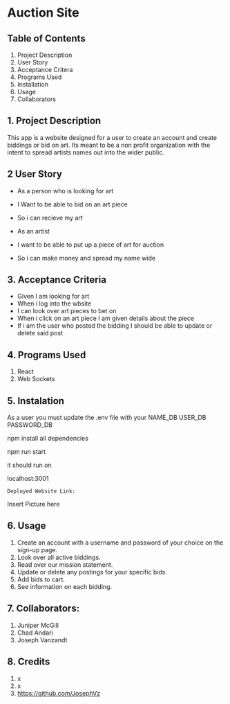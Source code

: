 # Auction Site

## Table of Contents
1. Project Description
2. User Story
3. Acceptance Critera
4. Programs Used
5. Installation
6. Usage
7. Collaborators

## 1. Project Description
This app is a website designed for a user to create an account and create biddings or bid on art. Its meant to be a non profit organization with the intent to spread artists names out into the wider public.

## 2 User Story
- As a person who is looking for art
- I Want to be able to bid on an art piece
- So i can recieve my art

- As an artist
- I want to be able to put up a piece of art for auction
- So i can make money and spread my name wide

## 3. Acceptance Criteria
- Given I am looking for art
- When i log into the wbsite
- I can look over art pieces to bet on
- When i click on an art piece I am given details about the piece
- If i am the user who posted the bidding I should be able to update or delete said post

## 4. Programs Used
1. React
2. Web Sockets

## 5. Instalation

As a user you must update the .env file with your
NAME_DB
USER_DB
PASSWORD_DB

npm install all dependencies

npm run start

it should run on

localhost:3001

```
Deployed Website Link:
```

Insert Picture here

## 6. Usage

1. Create an account with a username and password of your choice on the sign-up page.
2. Look over all active biddings.
3. Read over our mission statement.
4. Update or delete any postings for your specific bids.
5. Add bids to cart. 
6. See information on each bidding.

## 7. Collaborators:

1. Juniper McGill
2. Chad Andari
3. Joseph Vanzandt

## 8. Credits

1. x
2. x
3. https://github.com/JosephVz